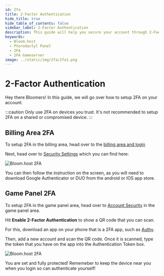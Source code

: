 ```yaml
---
id: 2fa
title: 2-Factor Authentication
hide_title: true
hide_table_of_contents: false
sidebar_label: 2-Factor Authentication
description: This guide will help you secure your account through 2-Factor Authentication
keywords:
  - Bloom.host
  - Pterodactyl Panel
  - 2FA
  - 2FA Gameserver
image: ../static/img/2fa/2fa1.png
---
```

# 2-Factor Authentication

Hey there Bloomers! In this guide, we will go over how to setup 2FA on your account.

:::caution
Only use 2FA on devices you trust. It's not recommended to setup 2FA on a shared or compromised device.
:::

## Billing Area 2FA

To setup 2FA in the billing area, head over to the [billing area and login](https://www.bloom.host/portal/clientarea.php)

Next, head over to [Security Settings](https://www.bloom.host/portal/clientarea.php?action=security) which you can find here: 

![Bloom.host 2FA](../static/img/2FA/2FA2.png)

You can then follow the instruction on the screen, as you will need to download Google Authenticator or DUO from the android or IOS app store.

## Game Panel 2FA

To setup 2FA in the game panel area, head over to [Account Security](https://mc.bloom.host/account/security) in the game panel area.

Hit **Enable 2-Factor Authentication** to show a QR code that you can scan. 

For this, download an app on your phone that is a 2FA app, such as [Authy](https://authy.com/).

Then, add a new account and scan the QR code. Once it is scanned, type the token that you have on the app into the Authentication Token box.

![Bloom.host 2FA](../static/img/2FA/2FA3.png)

You are set and fully protected! Rememeber to keep the device near you when you login so can authenticate yourself!
